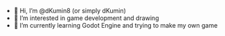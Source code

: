 - 👋 Hi, I’m @dKumin8 (or simply dKumin)
- 👀 I’m interested in game development and drawing
- 🌱 I’m currently learning Godot Engine and trying to make my own game
